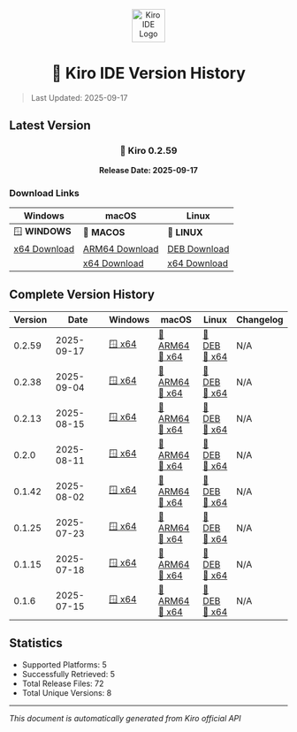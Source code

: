 <div align="center">
  <img src="./public/kiro.png" alt="Kiro IDE Logo" width="60" height="60">
  
  # 🚀 Kiro IDE Version History
</div>

> Last Updated: 2025-09-17

## Latest Version

<div align="center">

### 📌 Kiro 0.2.59

**Release Date: 2025-09-17**

</div>

### Download Links

| Windows | macOS | Linux |
|---------|-------|-------|
| 🪟 **WINDOWS** | 🍎 **MACOS** | 🐧 **LINUX** |
| [x64 Download](https://prod.download.desktop.kiro.dev/releases/202509172055-Kiro-win32-x64.exe) | [ARM64 Download](https://prod.download.desktop.kiro.dev/releases/202509172055-Kiro-dmg-darwin-arm64.dmg) | [DEB Download](https://prod.download.desktop.kiro.dev/releases/202509172055--distro-linux-x64-deb/202509172055-distro-linux-x64.deb) |
| | [x64 Download](https://prod.download.desktop.kiro.dev/releases/202509172055-Kiro-dmg-darwin-x64.dmg) | [x64 Download](https://prod.download.desktop.kiro.dev/releases/202509172055--distro-linux-x64-tar-gz/202509172055-distro-linux-x64.tar.gz) |

## Complete Version History

| Version | Date | Windows | macOS | Linux | Changelog |
|---------|------|---------|-------|-------|----------|
| 0.2.59 | 2025-09-17 | [🪟 x64](https://prod.download.desktop.kiro.dev/releases/202509172055-Kiro-win32-x64.exe) | [🍎 ARM64](https://prod.download.desktop.kiro.dev/releases/202509172055-Kiro-dmg-darwin-arm64.dmg)<br>[🍎 x64](https://prod.download.desktop.kiro.dev/releases/202509172055-Kiro-dmg-darwin-x64.dmg) | [🐧 DEB](https://prod.download.desktop.kiro.dev/releases/202509172055--distro-linux-x64-deb/202509172055-distro-linux-x64.deb)<br>[🐧 x64](https://prod.download.desktop.kiro.dev/releases/202509172055--distro-linux-x64-tar-gz/202509172055-distro-linux-x64.tar.gz) | N/A |
| 0.2.38 | 2025-09-04 | [🪟 x64](https://prod.download.desktop.kiro.dev/releases/202509032213-Kiro-win32-x64.exe) | [🍎 ARM64](https://prod.download.desktop.kiro.dev/releases/202509032213-Kiro-dmg-darwin-arm64.dmg)<br>[🍎 x64](https://prod.download.desktop.kiro.dev/releases/202509032213-Kiro-dmg-darwin-x64.dmg) | [🐧 DEB](https://prod.download.desktop.kiro.dev/releases/202509032213--distro-linux-x64-deb/202509032213-distro-linux-x64.deb)<br>[🐧 x64](https://prod.download.desktop.kiro.dev/releases/202509032213--distro-linux-x64-tar-gz/202509032213-distro-linux-x64.tar.gz) | N/A |
| 0.2.13 | 2025-08-15 | [🪟 x64](https://prod.download.desktop.kiro.dev/releases/202508150626-Kiro-win32-x64.exe) | [🍎 ARM64](https://prod.download.desktop.kiro.dev/releases/202508150626-Kiro-dmg-darwin-arm64.dmg)<br>[🍎 x64](https://prod.download.desktop.kiro.dev/releases/202508150626-Kiro-dmg-darwin-x64.dmg) | [🐧 DEB](https://prod.download.desktop.kiro.dev/releases/202508150626--distro-linux-x64-deb/202508150626-distro-linux-x64.deb)<br>[🐧 x64](https://prod.download.desktop.kiro.dev/releases/202508150626--distro-linux-x64-tar-gz/202508150626-distro-linux-x64.tar.gz) | N/A |
| 0.2.0 | 2025-08-11 | [🪟 x64](https://prod.download.desktop.kiro.dev/releases/202508110105-Kiro-win32-x64.exe) | [🍎 ARM64](https://prod.download.desktop.kiro.dev/releases/202508110105-Kiro-dmg-darwin-arm64.dmg)<br>[🍎 x64](https://prod.download.desktop.kiro.dev/releases/202508110105-Kiro-dmg-darwin-x64.dmg) | [🐧 DEB](https://prod.download.desktop.kiro.dev/releases/202508110105--distro-linux-x64-deb/202508110105-distro-linux-x64.deb)<br>[🐧 x64](https://prod.download.desktop.kiro.dev/releases/202508110105--distro-linux-x64-tar-gz/202508110105-distro-linux-x64.tar.gz) | N/A |
| 0.1.42 | 2025-08-02 | [🪟 x64](https://prod.download.desktop.kiro.dev/releases/202508020313-Kiro-win32-x64.exe) | [🍎 ARM64](https://prod.download.desktop.kiro.dev/releases/202508020230-Kiro-dmg-darwin-arm64.dmg)<br>[🍎 x64](https://prod.download.desktop.kiro.dev/releases/202508020251-Kiro-dmg-darwin-x64.dmg) | [🐧 DEB](https://prod.download.desktop.kiro.dev/releases/202508020245--distro-linux-x64-deb/202508020245-distro-linux-x64.deb)<br>[🐧 x64](https://prod.download.desktop.kiro.dev/releases/202508020245--distro-linux-x64-tar-gz/202508020245-distro-linux-x64.tar.gz) | N/A |
| 0.1.25 | 2025-07-23 | [🪟 x64](https://prod.download.desktop.kiro.dev/releases/202507232058-Kiro-win32-x64.exe) | [🍎 ARM64](https://prod.download.desktop.kiro.dev/releases/202507232015-Kiro-dmg-darwin-arm64.dmg)<br>[🍎 x64](https://prod.download.desktop.kiro.dev/releases/202507232041-Kiro-dmg-darwin-x64.dmg) | [🐧 DEB](https://prod.download.desktop.kiro.dev/releases/202507232027--distro-linux-x64-deb/202507232027-distro-linux-x64.deb)<br>[🐧 x64](https://prod.download.desktop.kiro.dev/releases/202507232027--distro-linux-x64-tar-gz/202507232027-distro-linux-x64.tar.gz) | N/A |
| 0.1.15 | 2025-07-18 | [🪟 x64](https://prod.download.desktop.kiro.dev/releases/202507180417-Kiro-win32-x64.exe) | [🍎 ARM64](https://prod.download.desktop.kiro.dev/releases/202507180224-Kiro-dmg-darwin-arm64.dmg)<br>[🍎 x64](https://prod.download.desktop.kiro.dev/releases/202507180243-Kiro-dmg-darwin-x64.dmg) | [🐧 DEB](https://prod.download.desktop.kiro.dev/releases/202507180237--distro-linux-x64-deb/202507180237-distro-linux-x64.deb)<br>[🐧 x64](https://prod.download.desktop.kiro.dev/releases/202507180237--distro-linux-x64-tar-gz/202507180237-distro-linux-x64.tar.gz) | N/A |
| 0.1.6 | 2025-07-15 | [🪟 x64](https://prod.download.desktop.kiro.dev/releases/202507160015-Kiro-win32-x64.exe) | [🍎 ARM64](https://prod.download.desktop.kiro.dev/releases/202507152330-Kiro-dmg-darwin-arm64.dmg)<br>[🍎 x64](https://prod.download.desktop.kiro.dev/releases/202507152349-Kiro-dmg-darwin-x64.dmg) | [🐧 DEB](https://prod.download.desktop.kiro.dev/releases/202507152342--distro-linux-x64-deb/202507152342-distro-linux-x64.deb)<br>[🐧 x64](https://prod.download.desktop.kiro.dev/releases/202507152342--distro-linux-x64-tar-gz/202507152342-distro-linux-x64.tar.gz) | N/A |

## Statistics

- Supported Platforms: 5
- Successfully Retrieved: 5
- Total Release Files: 72
- Total Unique Versions: 8

---

*This document is automatically generated from Kiro official API*
